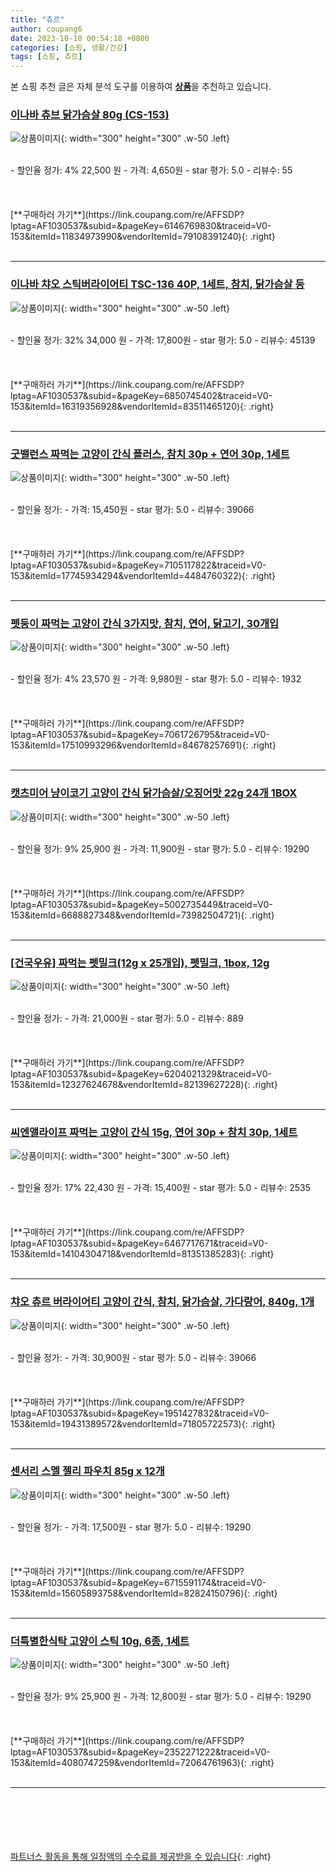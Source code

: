 ```yaml
---
title: "츄르"
author: coupang6
date: 2023-10-10 00:54:18 +0800
categories: [쇼핑, 생활/건강]
tags: [쇼핑, 츄르]
---
```


본 쇼핑 추천 글은 자체 분석 도구를 이용하여 [**상품**](https://link.coupang.com/a/bao1ui)을 추천하고 있습니다.

### [이나바 츄브 닭가슴살 80g (CS-153)](https://link.coupang.com/re/AFFSDP?lptag=AF1030537&subid=&pageKey=6146769830&traceid=V0-153&itemId=11834973990&vendorItemId=79108391240)

![상품이미지](https://thumbnail7.coupangcdn.com/thumbnails/remote/230x230ex/image/vendor_inventory/0910/3cf268840398688f9652b669901a0445e56f00e3f864d7b7d0a342dbfd63.jpg){: width="300" height="300" .w-50 .left}


<br>
- 할인율 정가: 4%  22,500   원
- 가격: 4,650원
- star 평가: 5.0
- 리뷰수: 55
<br>
<br>
<br>
<br>
[**구매하러 가기**](https://link.coupang.com/re/AFFSDP?lptag=AF1030537&subid=&pageKey=6146769830&traceid=V0-153&itemId=11834973990&vendorItemId=79108391240){: .right}
<br>
<br>

---

### [이나바 챠오 스틱버라이어티 TSC-136 40P, 1세트, 참치, 닭가슴살 등](https://link.coupang.com/re/AFFSDP?lptag=AF1030537&subid=&pageKey=6850745402&traceid=V0-153&itemId=16319356928&vendorItemId=83511465120)

![상품이미지](https://thumbnail9.coupangcdn.com/thumbnails/remote/230x230ex/image/retail/images/3423422356596788-7d4d5f3a-a188-40d9-adde-7f9bf015c634.jpg){: width="300" height="300" .w-50 .left}


<br>
- 할인율 정가: 32%  34,000   원
- 가격: 17,800원
- star 평가: 5.0
- 리뷰수: 45139
<br>
<br>
<br>
<br>
[**구매하러 가기**](https://link.coupang.com/re/AFFSDP?lptag=AF1030537&subid=&pageKey=6850745402&traceid=V0-153&itemId=16319356928&vendorItemId=83511465120){: .right}
<br>
<br>

---

### [굿밸런스 짜먹는 고양이 간식 플러스, 참치 30p + 연어 30p, 1세트](https://link.coupang.com/re/AFFSDP?lptag=AF1030537&subid=&pageKey=7105117822&traceid=V0-153&itemId=17745934294&vendorItemId=4484760322)

![상품이미지](https://thumbnail7.coupangcdn.com/thumbnails/remote/230x230ex/image/retail/images/3671190563997203-59b6054c-036c-4171-8bf4-69460c15db5a.jpg){: width="300" height="300" .w-50 .left}


<br>
- 할인율 정가: 
- 가격: 15,450원
- star 평가: 5.0
- 리뷰수: 39066
<br>
<br>
<br>
<br>
[**구매하러 가기**](https://link.coupang.com/re/AFFSDP?lptag=AF1030537&subid=&pageKey=7105117822&traceid=V0-153&itemId=17745934294&vendorItemId=4484760322){: .right}
<br>
<br>

---

### [펫둥이 짜먹는 고양이 간식 3가지맛, 참치, 연어, 닭고기, 30개입](https://link.coupang.com/re/AFFSDP?lptag=AF1030537&subid=&pageKey=7061726795&traceid=V0-153&itemId=17510993296&vendorItemId=84678257691)

![상품이미지](https://thumbnail8.coupangcdn.com/thumbnails/remote/230x230ex/image/retail/images/43254435247544-8bcf1438-6df5-4c14-beea-3ee802c57d4f.jpg){: width="300" height="300" .w-50 .left}


<br>
- 할인율 정가: 4%  23,570   원
- 가격: 9,980원
- star 평가: 5.0
- 리뷰수: 1932
<br>
<br>
<br>
<br>
[**구매하러 가기**](https://link.coupang.com/re/AFFSDP?lptag=AF1030537&subid=&pageKey=7061726795&traceid=V0-153&itemId=17510993296&vendorItemId=84678257691){: .right}
<br>
<br>

---

### [캣츠미어 냥이코기 고양이 간식 닭가슴살/오징어맛 22g 24개 1BOX](https://link.coupang.com/re/AFFSDP?lptag=AF1030537&subid=&pageKey=5002735449&traceid=V0-153&itemId=6688827348&vendorItemId=73982504721)

![상품이미지](https://thumbnail7.coupangcdn.com/thumbnails/remote/230x230ex/image/vendor_inventory/c866/640bbf94baf0e6ac64f0dc7ea11d8d0a94dcc1253fee67cc9ee913232c89.jpg){: width="300" height="300" .w-50 .left}


<br>
- 할인율 정가: 9%  25,900   원
- 가격: 11,900원
- star 평가: 5.0
- 리뷰수: 19290
<br>
<br>
<br>
<br>
[**구매하러 가기**](https://link.coupang.com/re/AFFSDP?lptag=AF1030537&subid=&pageKey=5002735449&traceid=V0-153&itemId=6688827348&vendorItemId=73982504721){: .right}
<br>
<br>

---

### [[건국우유] 짜먹는 펫밀크(12g x 25개입), 펫밀크, 1box, 12g](https://link.coupang.com/re/AFFSDP?lptag=AF1030537&subid=&pageKey=6204021329&traceid=V0-153&itemId=12327624678&vendorItemId=82139627228)

![상품이미지](https://thumbnail6.coupangcdn.com/thumbnails/remote/230x230ex/image/vendor_inventory/1888/669b40f760ef892d65eb6f7a751f679885ddd00c78c40175533775d6ffc3.jpg){: width="300" height="300" .w-50 .left}


<br>
- 할인율 정가: 
- 가격: 21,000원
- star 평가: 5.0
- 리뷰수: 889
<br>
<br>
<br>
<br>
[**구매하러 가기**](https://link.coupang.com/re/AFFSDP?lptag=AF1030537&subid=&pageKey=6204021329&traceid=V0-153&itemId=12327624678&vendorItemId=82139627228){: .right}
<br>
<br>

---

### [씨엔앨라이프 짜먹는 고양이 간식 15g, 연어 30p + 참치 30p, 1세트](https://link.coupang.com/re/AFFSDP?lptag=AF1030537&subid=&pageKey=6467717671&traceid=V0-153&itemId=14104304718&vendorItemId=81351385283)

![상품이미지](https://thumbnail7.coupangcdn.com/thumbnails/remote/230x230ex/image/retail/images/400472552277665-5627b981-cf73-418a-935f-c99ef5bb7188.jpg){: width="300" height="300" .w-50 .left}


<br>
- 할인율 정가: 17%  22,430   원
- 가격: 15,400원
- star 평가: 5.0
- 리뷰수: 2535
<br>
<br>
<br>
<br>
[**구매하러 가기**](https://link.coupang.com/re/AFFSDP?lptag=AF1030537&subid=&pageKey=6467717671&traceid=V0-153&itemId=14104304718&vendorItemId=81351385283){: .right}
<br>
<br>

---

### [챠오 츄르 버라이어티 고양이 간식, 참치, 닭가슴살, 가다랑어, 840g, 1개](https://link.coupang.com/re/AFFSDP?lptag=AF1030537&subid=&pageKey=1951427832&traceid=V0-153&itemId=19431389572&vendorItemId=71805722573)

![상품이미지](https://thumbnail10.coupangcdn.com/thumbnails/remote/230x230ex/image/vendor_inventory/4b25/873b23ff497f8dc7860815a7dc2fef46ba406503ea007259d30a619b18dd.jpg){: width="300" height="300" .w-50 .left}


<br>
- 할인율 정가: 
- 가격: 30,900원
- star 평가: 5.0
- 리뷰수: 39066
<br>
<br>
<br>
<br>
[**구매하러 가기**](https://link.coupang.com/re/AFFSDP?lptag=AF1030537&subid=&pageKey=1951427832&traceid=V0-153&itemId=19431389572&vendorItemId=71805722573){: .right}
<br>
<br>

---

### [센서리 스멜 젤리 파우치 85g x 12개](https://link.coupang.com/re/AFFSDP?lptag=AF1030537&subid=&pageKey=6715591174&traceid=V0-153&itemId=15605893758&vendorItemId=82824150796)

![상품이미지](https://thumbnail9.coupangcdn.com/thumbnails/remote/230x230ex/image/vendor_inventory/0834/85943aeeb355208747978069a061d137dee0519003eccf2d4d6665fc138f.jpg){: width="300" height="300" .w-50 .left}


<br>
- 할인율 정가: 
- 가격: 17,500원
- star 평가: 5.0
- 리뷰수: 19290
<br>
<br>
<br>
<br>
[**구매하러 가기**](https://link.coupang.com/re/AFFSDP?lptag=AF1030537&subid=&pageKey=6715591174&traceid=V0-153&itemId=15605893758&vendorItemId=82824150796){: .right}
<br>
<br>

---

### [더특별한식탁 고양이 스틱 10g, 6종, 1세트](https://link.coupang.com/re/AFFSDP?lptag=AF1030537&subid=&pageKey=2352271222&traceid=V0-153&itemId=4080747259&vendorItemId=72064761963)

![상품이미지](https://thumbnail8.coupangcdn.com/thumbnails/remote/230x230ex/image/retail/images/3430378114899-2486ef51-9746-42a1-ba21-8763cb1de56a.png){: width="300" height="300" .w-50 .left}


<br>
- 할인율 정가: 9%  25,900   원
- 가격: 12,800원
- star 평가: 5.0
- 리뷰수: 19290
<br>
<br>
<br>
<br>
[**구매하러 가기**](https://link.coupang.com/re/AFFSDP?lptag=AF1030537&subid=&pageKey=2352271222&traceid=V0-153&itemId=4080747259&vendorItemId=72064761963){: .right}
<br>
<br>

---
<br><br><br><br><br> [파트너스 활동을 통해 일정액의 수수료를 제공받을 수 있습니다](https://link.coupang.com/a/bao1ui){: .right}